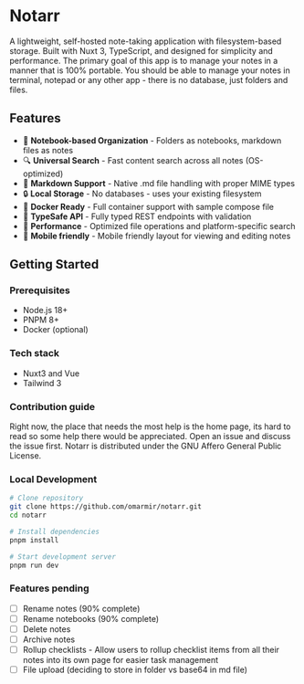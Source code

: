 # Notarr

A lightweight, self-hosted note-taking application with filesystem-based storage. Built with Nuxt 3, TypeScript, and designed for simplicity and performance. The primary goal of this app is to manage your notes in a manner that is 100% portable. You should be able to manage your notes in terminal, notepad or any other app - there is no database, just folders and files.

## Features

- 📂 **Notebook-based Organization** - Folders as notebooks, markdown files as notes
- 🔍 **Universal Search** - Fast content search across all notes (OS-optimized)
- 📱 **Markdown Support** - Native .md file handling with proper MIME types
- 🔒 **Local Storage** - No databases - uses your existing filesystem
- 🐳 **Docker Ready** - Full container support with sample compose file
- 🔧 **TypeSafe API** - Fully typed REST endpoints with validation
- 🚀 **Performance** - Optimized file operations and platform-specific search
- 📱 **Mobile friendly** - Mobile friendly layout for viewing and editing notes

## Getting Started

### Prerequisites

- Node.js 18+
- PNPM 8+
- Docker (optional)

### Tech stack

- Nuxt3 and Vue
- Tailwind 3

### Contribution guide

Right now, the place that needs the most help is the home page, its hard to read so some help there would be appreciated. Open an issue and discuss the issue first. Notarr is distributed under the GNU Affero General Public License.

### Local Development

```bash
# Clone repository
git clone https://github.com/omarmir/notarr.git
cd notarr

# Install dependencies
pnpm install

# Start development server
pnpm run dev
```

### Features pending

- [ ] Rename notes (90% complete)
- [ ] Rename notebooks (90% complete)
- [ ] Delete notes
- [ ] Archive notes
- [ ] Rollup checklists - Allow users to rollup checklist items from all their notes into its own page for easier task management
- [ ] File upload (deciding to store in folder vs base64 in md file)
